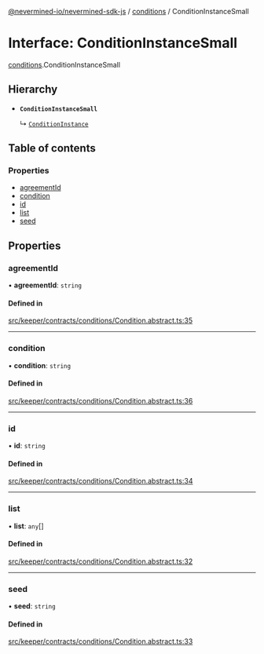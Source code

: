 [@nevermined-io/nevermined-sdk-js](../code-reference.md) / [conditions](../modules/conditions.md) / ConditionInstanceSmall

# Interface: ConditionInstanceSmall

[conditions](../modules/conditions.md).ConditionInstanceSmall

## Hierarchy

- **`ConditionInstanceSmall`**

  ↳ [`ConditionInstance`](conditions.ConditionInstance.md)

## Table of contents

### Properties

- [agreementId](conditions.ConditionInstanceSmall.md#agreementid)
- [condition](conditions.ConditionInstanceSmall.md#condition)
- [id](conditions.ConditionInstanceSmall.md#id)
- [list](conditions.ConditionInstanceSmall.md#list)
- [seed](conditions.ConditionInstanceSmall.md#seed)

## Properties

### agreementId

• **agreementId**: `string`

#### Defined in

[src/keeper/contracts/conditions/Condition.abstract.ts:35](https://github.com/nevermined-io/sdk-js/blob/79daab7/src/keeper/contracts/conditions/Condition.abstract.ts#L35)

___

### condition

• **condition**: `string`

#### Defined in

[src/keeper/contracts/conditions/Condition.abstract.ts:36](https://github.com/nevermined-io/sdk-js/blob/79daab7/src/keeper/contracts/conditions/Condition.abstract.ts#L36)

___

### id

• **id**: `string`

#### Defined in

[src/keeper/contracts/conditions/Condition.abstract.ts:34](https://github.com/nevermined-io/sdk-js/blob/79daab7/src/keeper/contracts/conditions/Condition.abstract.ts#L34)

___

### list

• **list**: `any`[]

#### Defined in

[src/keeper/contracts/conditions/Condition.abstract.ts:32](https://github.com/nevermined-io/sdk-js/blob/79daab7/src/keeper/contracts/conditions/Condition.abstract.ts#L32)

___

### seed

• **seed**: `string`

#### Defined in

[src/keeper/contracts/conditions/Condition.abstract.ts:33](https://github.com/nevermined-io/sdk-js/blob/79daab7/src/keeper/contracts/conditions/Condition.abstract.ts#L33)
